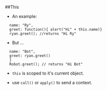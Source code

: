 ##This

* An example:

```var ryan = {  
  name: "Ry",  
  greet: function(){ alert("Hi" + this.name)}  
  ryan.greet(); //returns "Hi Ry"
```

* But ...
``` var Robot= {  
  name: "Bot",
  greet: ryan.greet()  
  }  
  Robot.greet(); // returns "Hi Bot"
  ```

* `this` is scoped to it's current object.

* use `call()` or `apply()` to send a context.



